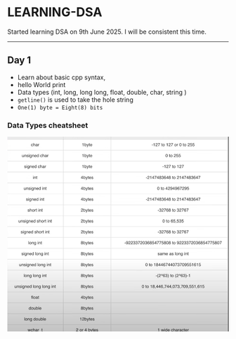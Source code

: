 # LEARNING-DSA
Started learning DSA on 9th June 2025. I will be consistent this time.

---
## Day 1
- Learn about basic cpp syntax, 
- hello World print
- Data types (int, long, long long, float, double, char, string )
- `getline()` is used to take the hole string
- `One(1) byte = Eight(8) bits`

### Data  Types cheatsheet
![Datatypes](./Images/datatypes.png)